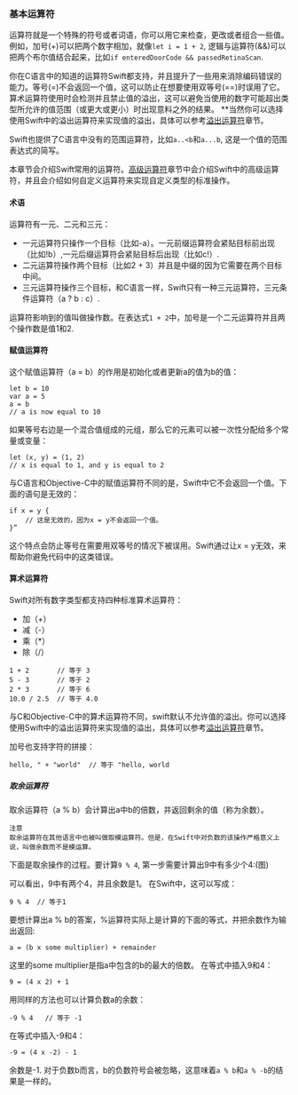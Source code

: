 ### 基本运算符

运算符就是一个特殊的符号或者词语，你可以用它来检查，更改或者组合一些值。例如，加号(+)可以把两个数字相加，就像`let i = 1 + 2`, 逻辑与运算符(&&)可以把两个布尔值结合起来，比如`if enteredDoorCode && passedRetinaScan`.

你在C语言中的知道的运算符Swift都支持，并且提升了一些用来消除编码错误的能力。等号(=)不会返回一个值，这可以防止在想要使用双等号(==)时误用了它。
算术运算符使用时会检测并且禁止值的溢出，这可以避免当使用的数字可能超出类型所允许的值范围（或更大或更小）时出现意料之外的结果。
**当然你可以选择使用Swift中的溢出运算符来实现值的溢出，具体可以参考[溢出运算符]()章节。

Swift也提供了C语言中没有的范围运算符，比如`a..<b`和`a...b`, 这是一个值的范围表达式的简写。

本章节会介绍Swift常用的运算符。[高级运算符]()章节中会介绍Swift中的高级运算符，并且会介绍如何自定义运算符来实现自定义类型的标准操作。

#### 术语

运算符有一元、二元和三元：
+ 一元运算符只操作一个目标（比如-a）。一元前缀运算符会紧贴目标前出现（比如!b）,一元后缀运算符会紧贴目标后出现（比如c!）.
+ 二元运算符操作两个目标（比如2 + 3）并且是中缀的因为它需要在两个目标中间。
+ 三元运算符操作三个目标，和C语言一样，Swift只有一种三元运算符，三元条件运算符（a ? b : c）.

运算符影响到的值叫做操作数。在表达式`1 + 2`中，加号是一个二元运算符并且两个操作数是值1和2.

#### 赋值运算符

这个赋值运算符（a = b）的作用是初始化或者更新a的值为b的值：
```
let b = 10
var a = 5
a = b
// a is now equal to 10
```

如果等号右边是一个混合值组成的元组，那么它的元素可以被一次性分配给多个常量或变量：
```
let (x, y) = (1, 2)
// x is equal to 1, and y is equal to 2
```

与C语言和Objective-C中的赋值运算符不同的是，Swift中它不会返回一个值。下面的语句是无效的：
```
if x = y {
    // 这是无效的，因为x = y不会返回一个值。
}”
```

这个特点会防止等号在需要用双等号的情况下被误用。Swift通过让x = y无效，来帮助你避免代码中的这类错误。

#### 算术运算符

Swift对所有数字类型都支持四种标准算术运算符：
+ 加（+）
+ 减（-）
+ 乘（*）
+ 除（/）

```
1 + 2       // 等于 3
5 - 3       // 等于 2
2 * 3       // 等于 6
10.0 / 2.5  // 等于 4.0
```

与C和Objective-C中的算术运算符不同，swift默认不允许值的溢出。你可以选择使用Swift中的溢出运算符来实现值的溢出，具体可以参考[溢出运算符]()章节。

加号也支持字符的拼接：
```
hello, " + "world"  // 等于 "hello, world
```

##### 取余运算符

取余运算符（a % b）会计算出a中b的倍数，并返回剩余的值（称为余数）。
```
注意
取余运算符在其他语言中也被叫做取模运算符。但是，在Swift中对负数的该操作严格意义上说，叫做余数而不是模运算。
```

下面是取余操作的过程。要计算`9 % 4`, 第一步需要计算出9中有多少个4:(图)

可以看出，9中有两个4，并且余数是1。
在Swift中，这可以写成：
```
9 % 4  // 等于1
```

要想计算出a % b的答案，%运算符实际上是计算的下面的等式，并把余数作为输出返回:
```
a = (b x some multiplier) + remainder
```

这里的some multiplier是指a中包含的b的最大的倍数。
在等式中插入9和4：
```
9 = (4 x 2) + 1
```

用同样的方法也可以计算负数a的余数：
```
-9 % 4   // 等于 -1
```

在等式中插入-9和4：
```
-9 = (4 x -2) - 1
```

余数是-1.
对于负数b而言，b的负数符号会被忽略，这意味着`a % b`和`a % -b`的结果是一样的。



